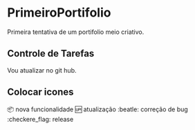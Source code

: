 # PrimeiroPortifolio
Primeira tentativa de um portifolio meio criativo.

## Controle de Tarefas

Vou atualizar no git hub.

## Colocar icones

:package: nova funcionalidade
:up: atualização 
:beatle: correção de bug
:checkere_flag: release
